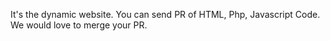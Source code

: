 It's the dynamic website. You can send PR of HTML, Php, Javascript Code. We would love to merge your PR.
